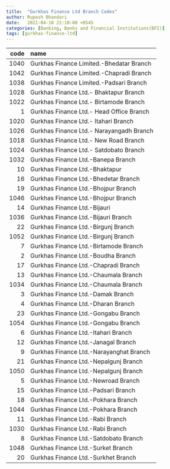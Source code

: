```yaml
---
title:  "Gurkhas Finance Ltd Branch Codes"
author: Rupesh Bhandari
date:   2021-04-18 22:10:00 +0545
categories: [Banking, Banks and Financial Institutions(BFI)]
tags: [gurkhas-finance-ltd]
---
```


|   code | name                                     |
|-------:|:-----------------------------------------|
|   1040 | Gurkhas Finance Limited.-Bhedatar Branch |
|   1042 | Gurkhas Finance Limited.-Chapradi Branch |
|   1038 | Gurkhas Finance Limited.-Padsari Branch  |
|   1028 | Gurkhas Finance Ltd.- Bhaktapur Branch   |
|   1022 | Gurkhas Finance Ltd.- Birtamode Branch   |
|      1 | Gurkhas Finance Ltd.- Head Office Branch |
|   1020 | Gurkhas Finance Ltd.- Itahari Branch     |
|   1026 | Gurkhas Finance Ltd.- Narayangadh Branch |
|   1018 | Gurkhas Finance Ltd.- New Road Branch    |
|   1024 | Gurkhas Finance Ltd.- Satdobato Branch   |
|   1032 | Gurkhas Finance Ltd.-Banepa Branch       |
|     10 | Gurkhas Finance Ltd.-Bhaktapur           |
|     16 | Gurkhas Finance Ltd.-Bhedetar Branch     |
|     19 | Gurkhas Finance Ltd.-Bhojpur   Branch    |
|   1046 | Gurkhas Finance Ltd.-Bhojpur Branch      |
|     14 | Gurkhas Finance Ltd.-Bijauri             |
|   1036 | Gurkhas Finance Ltd.-Bijauri Branch      |
|     22 | Gurkhas Finance Ltd.-Birgunj  Branch     |
|   1052 | Gurkhas Finance Ltd.-Birgunj Branch      |
|      7 | Gurkhas Finance Ltd.-Birtamode  Branch   |
|      2 | Gurkhas Finance Ltd.-Boudha Branch       |
|     17 | Gurkhas Finance Ltd.-Chapradi  Branch    |
|     13 | Gurkhas Finance Ltd.-Chaumala  Branch    |
|   1034 | Gurkhas Finance Ltd.-Chaumala Branch     |
|      3 | Gurkhas Finance Ltd.-Damak Branch        |
|      4 | Gurkhas Finance Ltd.-Dharan Branch       |
|     23 | Gurkhas Finance Ltd.-Gongabu  Branch     |
|   1054 | Gurkhas Finance Ltd.-Gongabu Branch      |
|      6 | Gurkhas Finance Ltd.-Itahari  Branch     |
|     12 | Gurkhas Finance Ltd.-Janagal Branch      |
|      9 | Gurkhas Finance Ltd.-Narayanghat Branch  |
|     21 | Gurkhas Finance Ltd.-Nepalgunj  Branch   |
|   1050 | Gurkhas Finance Ltd.-Nepalgunj Branch    |
|      5 | Gurkhas Finance Ltd.-Newroad Branch      |
|     15 | Gurkhas Finance Ltd.-Padsari  Branch     |
|     18 | Gurkhas Finance Ltd.-Pokhara  Branch     |
|   1044 | Gurkhas Finance Ltd.-Pokhara Branch      |
|     11 | Gurkhas Finance Ltd.-Rabi  Branch        |
|   1030 | Gurkhas Finance Ltd.-Rabi Branch         |
|      8 | Gurkhas Finance Ltd.-Satdobato  Branch   |
|   1048 | Gurkhas Finance Ltd.-Surket  Branch      |
|     20 | Gurkhas Finance Ltd.-Surkhet  Branch     |